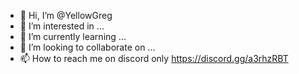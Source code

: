 - 👋 Hi, I’m @YellowGreg
- 👀 I’m interested in ...
- 🌱 I’m currently learning ...
- 💞️ I’m looking to collaborate on ...
- 📫 How to reach me on discord only https://discord.gg/a3rhzRBT

<!---
YellowGreg/YellowGreg is a ✨ special ✨ repository because its `README.md` (this file) appears on your GitHub profile.
You can click the Preview link to take a look at your changes.
--->
